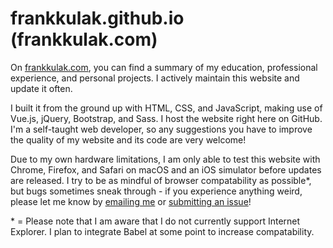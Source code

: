 # frankkulak.github.io (frankkulak.com)

On [frankkulak.com](https://frankkulak.com), you can find a summary of my education, professional experience, and personal projects. I actively maintain this website and update it often.

I built it from the ground up with HTML, CSS, and JavaScript, making use of Vue.js, jQuery, Bootstrap, and Sass. I host the website right here on GitHub. I'm a self-taught web developer, so any suggestions you have to improve the quality of my website and its code are very welcome!

Due to my own hardware limitations, I am only able to test this website with Chrome, Firefox, and Safari on macOS and an iOS simulator before updates are released. I try to be as mindful of browser compatability as possible\*, but bugs sometimes sneak through - if you experience anything weird, please let me know by [emailing me](mailto:me@frankkulak.com) or [submitting an issue](https://github.com/frankkulak/frankkulak.github.io/issues)!

\* = Please note that I am aware that I do not currently support Internet Explorer. I plan to integrate Babel at some point to increase compatability.
